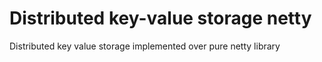 # Distributed key-value storage netty
Distributed key value storage implemented over pure netty library
